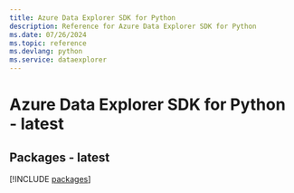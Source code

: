 ```yaml
---
title: Azure Data Explorer SDK for Python
description: Reference for Azure Data Explorer SDK for Python
ms.date: 07/26/2024
ms.topic: reference
ms.devlang: python
ms.service: dataexplorer
---
```

# Azure Data Explorer SDK for Python - latest
## Packages - latest
[!INCLUDE [packages](data-explorer-index.md)]